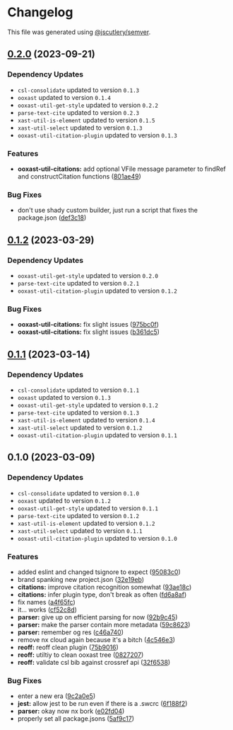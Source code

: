 # Changelog

This file was generated using [@jscutlery/semver](https://github.com/jscutlery/semver).

## [0.2.0](https://github.com/TrialAndErrorOrg/parsers/compare/ooxast-util-citations-0.1.2...ooxast-util-citations-0.2.0) (2023-09-21)

### Dependency Updates

- `csl-consolidate` updated to version `0.1.3`
- `ooxast` updated to version `0.1.4`
- `ooxast-util-get-style` updated to version `0.2.2`
- `parse-text-cite` updated to version `0.2.3`
- `xast-util-is-element` updated to version `0.1.5`
- `xast-util-select` updated to version `0.1.3`
- `ooxast-util-citation-plugin` updated to version `0.1.3`

### Features

- **ooxast-util-citations:** add optional VFile message parameter to findRef and constructCitation functions ([801ae49](https://github.com/TrialAndErrorOrg/parsers/commit/801ae49550c529cb79b2652fdb6da18456e37e31))

### Bug Fixes

- don't use shady custom builder, just run a script that fixes the package.json ([def3c18](https://github.com/TrialAndErrorOrg/parsers/commit/def3c1844ae0a0d547de2b0a01689a302b58ab61))

## [0.1.2](https://github.com/TrialAndErrorOrg/parsers/compare/ooxast-util-citations-0.1.1...ooxast-util-citations-0.1.2) (2023-03-29)

### Dependency Updates

- `ooxast-util-get-style` updated to version `0.2.0`
- `parse-text-cite` updated to version `0.2.1`
- `ooxast-util-citation-plugin` updated to version `0.1.2`

### Bug Fixes

- **ooxast-util-citations:** fix slight issues ([975bc0f](https://github.com/TrialAndErrorOrg/parsers/commit/975bc0f55362d220e9ea14334ece8c22c63b038c))
- **ooxast-util-citations:** fix slight issues ([b361dc5](https://github.com/TrialAndErrorOrg/parsers/commit/b361dc5bcea0a31c3e85530fc046884a870cb637))

## [0.1.1](https://github.com/TrialAndErrorOrg/parsers/compare/ooxast-util-citations-0.1.0...ooxast-util-citations-0.1.1) (2023-03-14)

### Dependency Updates

- `csl-consolidate` updated to version `0.1.1`
- `ooxast` updated to version `0.1.3`
- `ooxast-util-get-style` updated to version `0.1.2`
- `parse-text-cite` updated to version `0.1.3`
- `xast-util-is-element` updated to version `0.1.4`
- `xast-util-select` updated to version `0.1.2`
- `ooxast-util-citation-plugin` updated to version `0.1.1`

## 0.1.0 (2023-03-09)

### Dependency Updates

- `csl-consolidate` updated to version `0.1.0`
- `ooxast` updated to version `0.1.2`
- `ooxast-util-get-style` updated to version `0.1.1`
- `parse-text-cite` updated to version `0.1.2`
- `xast-util-is-element` updated to version `0.1.2`
- `xast-util-select` updated to version `0.1.1`
- `ooxast-util-citation-plugin` updated to version `0.1.0`

### Features

- added eslint and changed tsignore to expect ([95083c0](https://github.com/TrialAndErrorOrg/parsers/commit/95083c07fc19aeb3a4dc2fa0ecbb2597a86c11fa))
- brand spanking new project.json ([32e19eb](https://github.com/TrialAndErrorOrg/parsers/commit/32e19ebf3f71c80336f637297d8f4db274d098bf))
- **citations:** improve citation recognition somewhat ([93ae18c](https://github.com/TrialAndErrorOrg/parsers/commit/93ae18c42a4bd3e2072c4fb0ffcb350d4fb9c4d2))
- **citations:** infer plugin type, don't break as often ([fd6a8af](https://github.com/TrialAndErrorOrg/parsers/commit/fd6a8af17f5900025cb2c23f3626113e617ba6bb))
- fix names ([a4f65fc](https://github.com/TrialAndErrorOrg/parsers/commit/a4f65fcb2fde9dd23750bc9ccddfb0e1ab11548f))
- it... works ([cf52c8d](https://github.com/TrialAndErrorOrg/parsers/commit/cf52c8d4e0e45a1364ad7be39ca535593835c3ff))
- **parser:** give up on efficient parsing for now ([92b9c45](https://github.com/TrialAndErrorOrg/parsers/commit/92b9c45361dbf38d7f9be244270ef81e40facd8c))
- **parser:** make the parser contain more metadata ([59c8623](https://github.com/TrialAndErrorOrg/parsers/commit/59c8623885f0330e9c945306e09214b5fb378d5b))
- **parser:** remember og res ([c46a740](https://github.com/TrialAndErrorOrg/parsers/commit/c46a740649051d9bb1d021f8c82c442ef6580215))
- remove nx cloud again because it's a bitch ([4c546e3](https://github.com/TrialAndErrorOrg/parsers/commit/4c546e3a77a3618fb64665f6318eb567e440c309))
- **reoff:** reoff clean plugin ([75b9016](https://github.com/TrialAndErrorOrg/parsers/commit/75b901685f856438750e9e11ac4d62a070f73c2c))
- **reoff:** utiltiy to clean ooxast tree ([0827207](https://github.com/TrialAndErrorOrg/parsers/commit/082720772ffe4caff8d812962c2f42d4c71b5747))
- **reoff:** validate csl bib against crossref api ([32f6538](https://github.com/TrialAndErrorOrg/parsers/commit/32f6538e745dac563c0d4c5ed9fd77c0e03af6d5))

### Bug Fixes

- enter a new era ([9c2a0e5](https://github.com/TrialAndErrorOrg/parsers/commit/9c2a0e505472c43d384f3cc78543ad90877b7c3d))
- **jest:** allow jest to be run even if there is a .swcrc ([6f188f2](https://github.com/TrialAndErrorOrg/parsers/commit/6f188f2a06922ee00d9367b29e666894e48c6c1e))
- **parser:** okay now nx bork ([e02fd04](https://github.com/TrialAndErrorOrg/parsers/commit/e02fd0412196e36a7e8f39a4e5cb3664ce2f3305))
- properly set all package.jsons ([5af9c17](https://github.com/TrialAndErrorOrg/parsers/commit/5af9c177be9910511844c481ca59cfcc7bd9b0f6))
